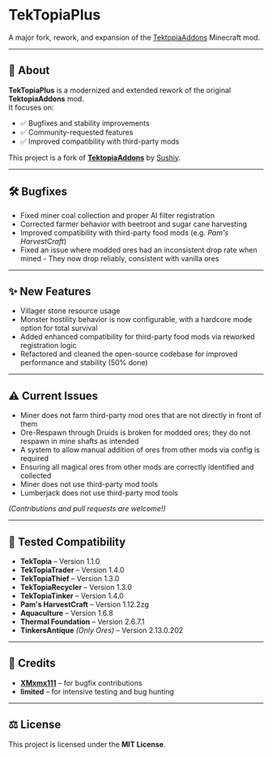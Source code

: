 # TekTopiaPlus

A major fork, rework, and expansion of the [TektopiaAddons](https://github.com/Sushiy/TektopiaAddons) Minecraft mod.

---

## 📖 About

**TekTopiaPlus** is a modernized and extended rework of the original **TektopiaAddons** mod.  
It focuses on:

- ✅ Bugfixes and stability improvements
- ✅ Community-requested features
- ✅ Improved compatibility with third-party mods

This project is a fork of **[TektopiaAddons](https://github.com/Sushiy/TektopiaAddons)** by [Sushiy](https://github.com/Sushiy).

---

## 🛠️ Bugfixes

- Fixed miner coal collection and proper AI filter registration
- Corrected farmer behavior with beetroot and sugar cane harvesting
- Improved compatibility with third-party food mods (e.g. *Pam's HarvestCraft*)
- Fixed an issue where modded ores had an inconsistent drop rate when mined - They now drop reliably, consistent with vanilla ores

---

## ✨ New Features

- Villager stone resource usage
- Monster hostility behavior is now configurable, with a hardcore mode option for total survival
- Added enhanced compatibility for third-party food mods via reworked registration logic
- Refactored and cleaned the open-source codebase for improved performance and stability (50% done)

---

## ⚠️ Current Issues

- Miner does not farm third-party mod ores that are not directly in front of them
- Ore-Respawn through Druids is broken for modded ores; they do not respawn in mine shafts as intended
- A system to allow manual addition of ores from other mods via config is required
- Ensuring all magical ores from other mods are correctly identified and collected
- Miner does not use third-party mod tools
- Lumberjack does not use third-party mod tools

*(Contributions and pull requests are welcome!)*

---

## 🔗 Tested Compatibility

- **TekTopia** – Version 1.1.0
- **TekTopiaTrader** – Version 1.4.0
- **TekTopiaThief** – Version 1.3.0
- **TekTopiaRecycler** – Version 1.3.0
- **TekTopiaTinker** – Version 1.4.0
- **Pam's HarvestCraft** – Version 1.12.2zg
- **Aquaculture** – Version 1.6.8
- **Thermal Foundation** – Version 2.6.7.1
- **TinkersAntique** _(Only Ores)_ – Version 2.13.0.202

---

## 🙌 Credits

- **[XMxmx111](https://github.com/XMxmx111)** – for bugfix contributions
- **limited** – for intensive testing and bug hunting

---

## ⚖️ License

This project is licensed under the **MIT License**.